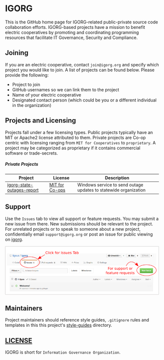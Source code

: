 # IGORG

This is the GitHub home page for IGORG-related public-private source code collaboration efforts. IGORG-based projects have a mission to benefit electric cooperatives by promoting and coordinating programming resources that facilitate IT Governance, Security and Compliance.  

## Joining

If you are an electric cooperative, contact `join@igorg.org` and specify which project you would like to join. A list of projects can be found below. Please provide the following:

* Project to join
* GitHub usernames so we can link them to the project
* Name of your electric cooperative
* Designated contact person (which could be you or a different individual in the organization)

## Projects and Licensing

Projects fall under a few licensing types. Public projects typically have an MIT or Apache2 license attributed to them. Private projects are Co-op centric with licensing ranging from `MIT for Cooperatives` to `proprietary`. A project may be categorized as proprietary if it contains commercial software or trade-secrets.

##### Private Projects

| Project       | License       | Description   |
| ------------- | ------------- | ------------- |
| [igorg-state-outages-report](https://github.com/tigsus/igorg-state-outages-report)  | [MIT for Co-ops](https://github.com/tigsus/igorg/blob/master/licenses/MIT-for-Cooperatives-Tigsus-LCREC.md) | Windows service to send outage updates to statewide organization |

## Support

Use the `Issues` tab to view all support or feature requests. You may submit a new issue from there.  New submissions should be relevant to the project.  For unrelated projects or to speak to someone about a new project, confidentially email `support@igorg.org` or post an issue for public viewing on [igorg](https://github.com/tigsus/igorg/issues).

![Issues](https://github.com/tigsus/igorg/blob/master/images/issues.png)

## Maintainers

Project maintainers should reference style guides, `.gitignore` rules and templates in this this project's [style-guides](https://github.com/tigsus/igorg/tree/master/style-guides) directory.

## [LICENSE](LICENSE)

IGORG is short for `Information Governance Organization`.